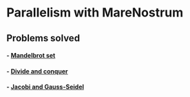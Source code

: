 
# Parallelism with MareNostrum

## Problems solved 

#### - [Mandelbrot set](/Mandelbrot%20Set) 
#### - [Divide and conquer](/divide%20and%20conquer%20-%20sorting)
#### - [Jacobi and Gauss-Seidel](/Jacobi%20and%20Gauss-Seidel) 
